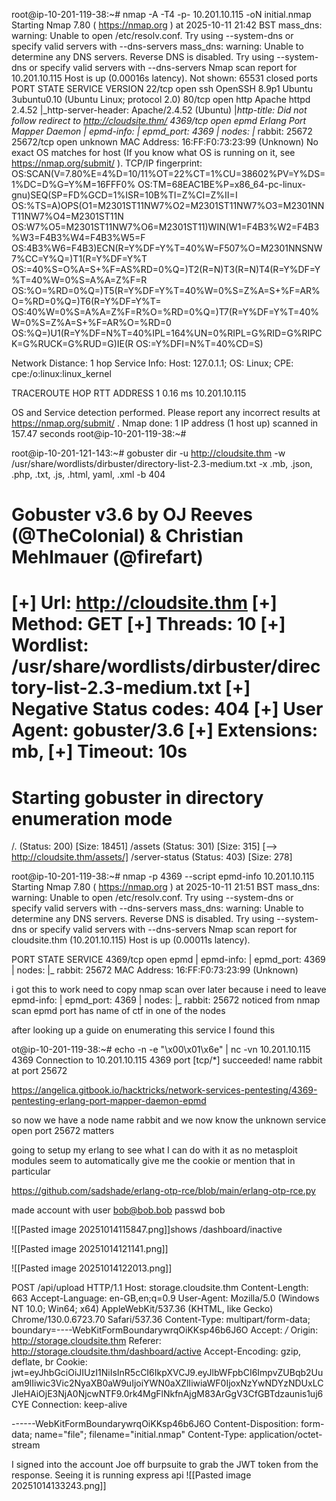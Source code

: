 
root@ip-10-201-119-38:~# nmap -A -T4 -p- 10.201.10.115 -oN initial.nmap
Starting Nmap 7.80 ( https://nmap.org ) at 2025-10-11 21:42 BST
mass_dns: warning: Unable to open /etc/resolv.conf. Try using --system-dns or specify valid servers with --dns-servers
mass_dns: warning: Unable to determine any DNS servers. Reverse DNS is disabled. Try using --system-dns or specify valid servers with --dns-servers
Nmap scan report for 10.201.10.115
Host is up (0.00016s latency).
Not shown: 65531 closed ports
PORT      STATE SERVICE VERSION
22/tcp    open  ssh     OpenSSH 8.9p1 Ubuntu 3ubuntu0.10 (Ubuntu Linux; protocol 2.0)
80/tcp    open  http    Apache httpd 2.4.52
|_http-server-header: Apache/2.4.52 (Ubuntu)
|_http-title: Did not follow redirect to http://cloudsite.thm/
4369/tcp  open  epmd    Erlang Port Mapper Daemon
| epmd-info: 
|   epmd_port: 4369
|   nodes: 
|_    rabbit: 25672
25672/tcp open  unknown
MAC Address: 16:FF:F0:73:23:99 (Unknown)
No exact OS matches for host (If you know what OS is running on it, see https://nmap.org/submit/ ).
TCP/IP fingerprint:
OS:SCAN(V=7.80%E=4%D=10/11%OT=22%CT=1%CU=38602%PV=Y%DS=1%DC=D%G=Y%M=16FFF0%
OS:TM=68EAC1BE%P=x86_64-pc-linux-gnu)SEQ(SP=FD%GCD=1%ISR=10B%TI=Z%CI=Z%II=I
OS:%TS=A)OPS(O1=M2301ST11NW7%O2=M2301ST11NW7%O3=M2301NNT11NW7%O4=M2301ST11N
OS:W7%O5=M2301ST11NW7%O6=M2301ST11)WIN(W1=F4B3%W2=F4B3%W3=F4B3%W4=F4B3%W5=F
OS:4B3%W6=F4B3)ECN(R=Y%DF=Y%T=40%W=F507%O=M2301NNSNW7%CC=Y%Q=)T1(R=Y%DF=Y%T
OS:=40%S=O%A=S+%F=AS%RD=0%Q=)T2(R=N)T3(R=N)T4(R=Y%DF=Y%T=40%W=0%S=A%A=Z%F=R
OS:%O=%RD=0%Q=)T5(R=Y%DF=Y%T=40%W=0%S=Z%A=S+%F=AR%O=%RD=0%Q=)T6(R=Y%DF=Y%T=
OS:40%W=0%S=A%A=Z%F=R%O=%RD=0%Q=)T7(R=Y%DF=Y%T=40%W=0%S=Z%A=S+%F=AR%O=%RD=0
OS:%Q=)U1(R=Y%DF=N%T=40%IPL=164%UN=0%RIPL=G%RID=G%RIPCK=G%RUCK=G%RUD=G)IE(R
OS:=Y%DFI=N%T=40%CD=S)

Network Distance: 1 hop
Service Info: Host: 127.0.1.1; OS: Linux; CPE: cpe:/o:linux:linux_kernel

TRACEROUTE
HOP RTT     ADDRESS
1   0.16 ms 10.201.10.115

OS and Service detection performed. Please report any incorrect results at https://nmap.org/submit/ .
Nmap done: 1 IP address (1 host up) scanned in 157.47 seconds
root@ip-10-201-119-38:~# 



root@ip-10-201-121-143:~# gobuster dir -u http://cloudsite.thm -w /usr/share/wordlists/dirbuster/directory-list-2.3-medium.txt -x .mb, .json, .php, .txt, .js, .html, yaml, .xml -b 404

Gobuster v3.6
by OJ Reeves (@TheColonial) & Christian Mehlmauer (@firefart)
===============================================================
[+] Url:                     http://cloudsite.thm
[+] Method:                  GET
[+] Threads:                 10
[+] Wordlist:                /usr/share/wordlists/dirbuster/directory-list-2.3-medium.txt
[+] Negative Status codes:   404
[+] User Agent:              gobuster/3.6
[+] Extensions:              mb,
[+] Timeout:                 10s
===============================================================
Starting gobuster in directory enumeration mode
===============================================================
/.                    (Status: 200) [Size: 18451]
/assets               (Status: 301) [Size: 315] [--> http://cloudsite.thm/assets/]
/server-status        (Status: 403) [Size: 278]



root@ip-10-201-119-38:~# nmap -p 4369 --script epmd-info 10.201.10.115
Starting Nmap 7.80 ( https://nmap.org ) at 2025-10-11 21:51 BST
mass_dns: warning: Unable to open /etc/resolv.conf. Try using --system-dns or specify valid servers with --dns-servers
mass_dns: warning: Unable to determine any DNS servers. Reverse DNS is disabled. Try using --system-dns or specify valid servers with --dns-servers
Nmap scan report for cloudsite.thm (10.201.10.115)
Host is up (0.00011s latency).

PORT     STATE SERVICE
4369/tcp open  epmd
| epmd-info: 
|   epmd_port: 4369
|   nodes: 
|_    rabbit: 25672
MAC Address: 16:FF:F0:73:23:99 (Unknown)

i got this to work need to copy nmap scan over later because i need to leave
 epmd-info: 
|   epmd_port: 4369
|   nodes: 
|_    rabbit: 25672
noticed from nmap scan epmd port has name of ctf in one of the nodes

after looking up a guide on enumerating this service I found this

ot@ip-10-201-119-38:~# echo -n -e "\x00\x01\x6e" | nc -vn 10.201.10.115 4369
Connection to 10.201.10.115 4369 port [tcp/*] succeeded!
name rabbit at port 25672



https://angelica.gitbook.io/hacktricks/network-services-pentesting/4369-pentesting-erlang-port-mapper-daemon-epmd

so now we have a node name rabbit and we now know the unknown service open port 25672 matters

going to setup my erlang to see what I can do with it as no metasploit modules seem to automatically give me the cookie or mention that in particular

https://github.com/sadshade/erlang-otp-rce/blob/main/erlang-otp-rce.py

made account with user bob@bob.bob passwd bob

![[Pasted image 20251014115847.png]]shows /dashboard/inactive

![[Pasted image 20251014121141.png]]

![[Pasted image 20251014122013.png]]


POST /api/upload HTTP/1.1
Host: storage.cloudsite.thm
Content-Length: 663
Accept-Language: en-GB,en;q=0.9
User-Agent: Mozilla/5.0 (Windows NT 10.0; Win64; x64) AppleWebKit/537.36 (KHTML, like Gecko) Chrome/130.0.6723.70 Safari/537.36
Content-Type: multipart/form-data; boundary=----WebKitFormBoundarywrqOiKKsp46b6J6O
Accept: */*
Origin: http://storage.cloudsite.thm
Referer: http://storage.cloudsite.thm/dashboard/active
Accept-Encoding: gzip, deflate, br
Cookie: jwt=eyJhbGciOiJIUzI1NiIsInR5cCI6IkpXVCJ9.eyJlbWFpbCI6ImpvZUBqb2Uuam9lIiwic3Vic2NyaXB0aW9uIjoiYWN0aXZlIiwiaWF0IjoxNzYwNDYzNDUxLCJleHAiOjE3NjA0NjcwNTF9.0rk4MgFlNkfnAjgM83ArGgV3CfGBTdzaunis1uj6CYE
Connection: keep-alive

------WebKitFormBoundarywrqOiKKsp46b6J6O
Content-Disposition: form-data; name="file"; filename="initial.nmap"
Content-Type: application/octet-stream


I signed into the account Joe off burpsuite to grab the JWT token from the response. Seeing it is running express api 
![[Pasted image 20251014133243.png]]

